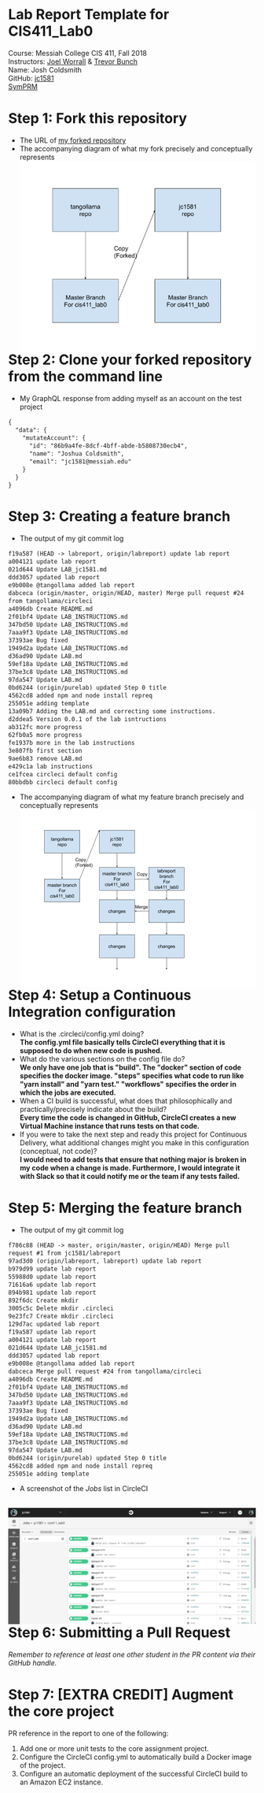 # Lab Report Template for CIS411_Lab0
Course: Messiah College CIS 411, Fall 2018<br/>
Instructors: [Joel Worrall](https://github.com/tangollama) & [Trevor Bunch](https://github.com/trevordbunch)<br/>
Name: Josh Coldsmith<br/>
GitHub: [jc1581](https://github.com/jc1581)<br/>
[SymPRM](https://github.com/CISMessiahCollege/SymPRM.git)

# Step 1: Fork this repository
- The URL of [my forked repository](https://github.com/jc1581/cis411_lab0)
- The accompanying diagram of what my fork precisely and conceptually represents
<img src="cis_411 GitHub Lab Diagram1.png"
     style="float: left; margin-right: 10px;" />

# Step 2: Clone your forked repository from the command line
- My GraphQL response from adding myself as an account on the test project
```
{
  "data": {
    "mutateAccount": {
      "id": "86b9a4fe-8dcf-4bff-abde-b5808730ecb4",
      "name": "Joshua Coldsmith",
      "email": "jc1581@messiah.edu"
    }
  }
}
```

# Step 3: Creating a feature branch
- The output of my git commit log
```
f19a587 (HEAD -> labreport, origin/labreport) update lab report
a004121 update lab report
021d644 Update LAB_jc1581.md
ddd3057 updated lab report
e9b008e @tangollama added lab report
dabceca (origin/master, origin/HEAD, master) Merge pull request #24 from tangollama/circleci
a4096db Create README.md
2f01bf4 Update LAB_INSTRUCTIONS.md
347bd50 Update LAB_INSTRUCTIONS.md
7aaa9f3 Update LAB_INSTRUCTIONS.md
37393ae Bug fixed
1949d2a Update LAB_INSTRUCTIONS.md
d36ad90 Update LAB.md
59ef18a Update LAB_INSTRUCTIONS.md
37be3c8 Update LAB_INSTRUCTIONS.md
97da547 Update LAB.md
0bd6244 (origin/purelab) updated Step 0 title
4562cd8 added npm and node install repreq
255051e adding template
13a09b7 Adding the LAB.md and correcting some instructions.
d2ddea5 Version 0.0.1 of the lab isntructions
ab312fc more progress
62fb0a5 more progress
fe1937b more in the lab instructions
3e807fb first section
9ae6b83 remove LAB.md
e429c1a lab instructions
ce1fcea circleci default config
80bbdbb circleci default config
```
- The accompanying diagram of what my feature branch precisely and conceptually represents
<img src="cis_411 GitHub Lab Diagram2.png"
     style="float: left; margin-right: 10px;" />

# Step 4: Setup a Continuous Integration configuration
- What is the .circleci/config.yml doing?<br/>
**The config.yml file basically tells CircleCI everything that it is supposed to do when 
new code is pushed.**
- What do the various sections on the config file do?<br/>
**We only have one job that is "build". The "docker" section of code specifies the docker image.
"steps" specifies what code to run like "yarn install" and "yarn test." "workflows" specifies
the order in which the jobs are executed.**
- When a CI build is successful, what does that philosophically and practically/precisely indicate about the build?<br/>
**Every time the code is changed in GitHub, CircleCI creates a new Virtual Machine instance that 
runs tests on that code.**
- If you were to take the next step and ready this project for Continuous Delivery, what additional changes might you make in this configuration (conceptual, not code)?<br/>
**I would need to add tests that ensure that nothing major is broken in my code when a change is made.
Furthermore, I would integrate it with Slack so that it could notify me or the team if any tests failed.**

# Step 5: Merging the feature branch
* The output of my git commit log
```
f786c88 (HEAD -> master, origin/master, origin/HEAD) Merge pull request #1 from jc1581/labreport
97ad3d0 (origin/labreport, labreport) update lab report
b979d99 update lab report
55988d0 update lab report
71616a6 update lab report
894b981 update lab report
892f6dc Create mkdir
3005c5c Delete mkdir .circleci
9e23fc7 Create mkdir .circleci
129d7ac updated lab report
f19a587 update lab report
a004121 update lab report
021d644 Update LAB_jc1581.md
ddd3057 updated lab report
e9b008e @tangollama added lab report
dabceca Merge pull request #24 from tangollama/circleci
a4096db Create README.md
2f01bf4 Update LAB_INSTRUCTIONS.md
347bd50 Update LAB_INSTRUCTIONS.md
7aaa9f3 Update LAB_INSTRUCTIONS.md
37393ae Bug fixed
1949d2a Update LAB_INSTRUCTIONS.md
d36ad90 Update LAB.md
59ef18a Update LAB_INSTRUCTIONS.md
37be3c8 Update LAB_INSTRUCTIONS.md
97da547 Update LAB.md
0bd6244 (origin/purelab) updated Step 0 title
4562cd8 added npm and node install repreq
255051e adding template
```
* A screenshot of the _Jobs_ list in CircleCI</br>
</br>
<img src="CircleCIJobs.png"
     style="float: left; margin-right: 10px;" />

# Step 6: Submitting a Pull Request
_Remember to reference at least one other student in the PR content via their GitHub handle._

# Step 7: [EXTRA CREDIT] Augment the core project
PR reference in the report to one of the following:
1. Add one or more unit tests to the core assignment project. 
2. Configure the CircleCI config.yml to automatically build a Docker image of the project.
3. Configure an automatic deployment of the successful CircleCI build to an Amazon EC2 instance.
